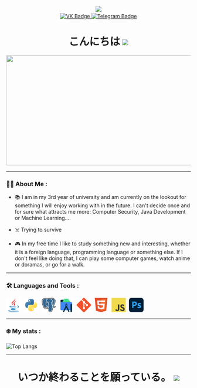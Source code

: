 <div id="header" align="center">
  <img src="https://i.pinimg.com/originals/05/24/e5/0524e549a4c26b0baa20d102cb2e1aa4.gif" width="239">
  <div id="badges">
    <a href="https://vk.com/anthony_winchester">
      <img src="https://img.shields.io/badge/VKontakte-gray?logo=vk&logoColor=white&style=for-the-badge" alt="VK Badge"/>
    </a>
    <a href="https://telegram.me/anthony_winchester">
      <img src="https://img.shields.io/badge/Telegram-grey?logo=telegram&logoColor=white&style=for-the-badge" alt="Telegram Badge"/>
    </a>
    <h1>
      こんにちは
      <img src="https://media.giphy.com/media/hvRJCLFzcasrR4ia7z/giphy.gif" width="30px"/>
    </h1>
</div>

<div align="center">
  <img src="https://i.pinimg.com/originals/e2/76/c3/e276c3e600c1f4ac9da417d7a2beaf65.gif" width="600" height="300"/>
</div>
</div>

---

### :man_technologist: About Me :

- :books: I am in my 3rd year of university and am currently on the lookout for something I will enjoy working with in the future. I can't decide once and for sure what attracts me more: Computer Security, Java Development or Machine Learning....

- :skull_and_crossbones: Trying to survive

- :video_game: In my free time I like to study something new and interesting, whether it is a foreign language, programming language or something else. If I don't feel like doing that, I can play some computer games, watch anime or doramas, or go for a walk. 

---
### :hammer_and_wrench: Languages and Tools :

<img src = "https://github.com/devicons/devicon/blob/master/icons/java/java-original.svg" title="Java" alt="Java" width="40" height="40"/>&nbsp;
<img src = "https://github.com/devicons/devicon/blob/master/icons/python/python-original.svg" title="Python" alt="Python" width="40" height="40"/>&nbsp;
<img src = "https://github.com/devicons/devicon/blob/master/icons/postgresql/postgresql-original.svg" title="PostgreSQL" alt="PostgreSQL" width="40" height="40"/>&nbsp;
<img src = "https://github.com/devicons/devicon/blob/master/icons/androidstudio/androidstudio-original.svg" title = "AndroidStudio" alt = "AndroidStudio" width ="40" height = "40"/>&nbsp;
<img src = "https://github.com/devicons/devicon/blob/master/icons/git/git-original.svg" title = "GIT" alt = "GIT" width ="40" height = "40"/>&nbsp;
<img src = "https://github.com/devicons/devicon/blob/master/icons/html5/html5-original.svg" title = "HTML5" alt = "HTML5" width ="40" height = "40"/>&nbsp;
<img src = "https://github.com/devicons/devicon/blob/master/icons/javascript/javascript-original.svg" title = "JavaScript" alt = "JavaScript" width = "40" height = "40"/>&nbsp;
<img src = "https://github.com/devicons/devicon/blob/master/icons/photoshop/photoshop-original.svg" title = "Photoshop" alt = "Photoshop" width = "40" height = "40"/>&nbsp;

---

### :snowflake: My stats :
![Top Langs](https://github-readme-stats.vercel.app/api/top-langs/?username=FelixWinchester&layout=compact&theme=vision-friendly-dark)

---

<div align = "center">
<h1>
いつか終わることを願っている。
  
<img src = "https://i.pinimg.com/originals/1b/83/3c/1b833c993c0f583e0b2bc3de2231fa24.gif" width = "500">
</h1>

</div>
